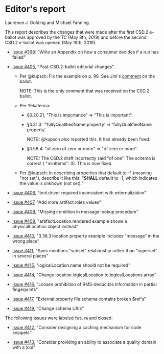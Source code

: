 # Editor's report

Laurence J. Golding and Michael Fanning

This report describes the changes that were made after the first CSD.2 e-ballot was approved by the TC (May 8th, 2019) and before the second CSD.2 e-ballot was opened (May 16th, 2019).

- [Issue #398](https://github.com/oasis-tcs/sarif-spec/issues/405): "Write an Appendix on how a consumer decides if a run has failed"

- [Issue #405](https://github.com/oasis-tcs/sarif-spec/issues/405), "Post-CSD.2-ballot editorial changes".

    - Per @kupsch: Fix the example on p. 98. See Jim's [comment](https://www.oasis-open.org/apps/org/workgroup/sarif/ballot.php?id=3387#) on the ballot.

        NOTE: This is the only comment that was received on the CSD.2 ballot.

    - Per Yekaterina:

        - §3.20.21, "This is importance" => "This is important".

        - §3.31.3: '"fullyQualifiedName property' => 'fullyQualifiedName property'
    
            NOTE: @kupsch also reported this. It had already been fixed.

        - §3.58.4: "of zero of zero or more" => "of zero or more".

            NOTE: The CSD.2 draft incorrectly said "of one". The schema is correct (`"minItems": 0). This is now fixed.

    - Per @kupsch: In describing properties that default to -1 (meaning "not set"), describe it like this: "**SHALL** default to -1, which indicates the value is unknown (not set)."

- [Issue #406](https://github.com/oasis-tcs/sarif-spec/issues/406), "tool.driver required inconsistent with externalization"

- [Issue #407](https://github.com/oasis-tcs/sarif-spec/issues/407), "Add more artifact.roles values"

- [Issue #408](https://github.com/oasis-tcs/sarif-spec/issues/408), "Missing condition in message lookup procedure"

- [Issue #409](https://github.com/oasis-tcs/sarif-spec/issues/409), "artifactLocation.rendered example shows a physicalLocation object instead"

- [Issue #410](https://github.com/oasis-tcs/sarif-spec/issues/410), "3.38.3 location property example includes "message" in the wrong place"

- [Issue #411](https://github.com/oasis-tcs/sarif-spec/issues/411), "Spec mentions "subset" relationship rather than "superset" in several places"

- [Issue #415](https://github.com/oasis-tcs/sarif-spec/issues/415), "logicalLocation.name should not be required"

- [Issue #414](https://github.com/oasis-tcs/sarif-spec/issues/414), "Change location.logicalLocation to logicalLocations array"

- [Issue #416](https://github.com/oasis-tcs/sarif-spec/issues/416), "Loosen prohibition of RMS-deducible information in partial fingerprints"

- [Issue #417](https://github.com/oasis-tcs/sarif-spec/issues/417), "External property file schema contains broken $ref's"

- [Issue #419](https://github.com/oasis-tcs/sarif-spec/issues/419), "Change schema URIs"

The following issues were labeled `future` and closed:

- [Issue #412](https://github.com/oasis-tcs/sarif-spec/issues/412), "Consider designing a caching mechanism for code snippets"

- [Issue #413](https://github.com/oasis-tcs/sarif-spec/issues/413), "Consider providing an ability to associate a quality domain with a tool"